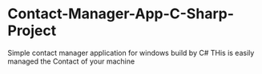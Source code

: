 # Contact-Manager-App-C-Sharp-Project
Simple contact  manager application for windows build by C#
THis is easily managed the Contact of your machine

